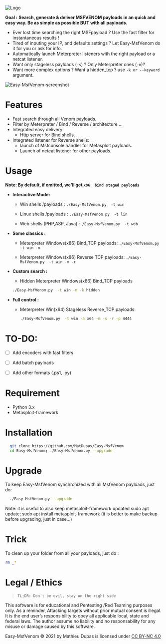![Logo](https://user-images.githubusercontent.com/26366683/137634034-dae33eda-1b59-4ed8-a9ec-597c8a5200e5.png)

**Goal :**
**Search, generate & deliver MSFVENOM payloads in an quick and easy way. Be as simple as possible BUT with all payloads.**

* Ever lost time searching the right MSFpayload ? Use the fast filter for instantaneous results !
* Tired of inputing your IP, and defaults settings ? Let Easy-MsfVenom do it for you or ask for info.
* Automatically launch Meterpreter listeners with the right payload or a netcat listener.
* Want only stageless  payloads (`-s`) ? Only Meterpreter ones (`-m`)?  
* Want more complex options ? Want a hidden_tcp ? use `-k or --keyword` argument.

![Easy-MsfVenom-screenshot](https://user-images.githubusercontent.com/26366683/137700327-d5e44686-6be7-4214-b8d9-de4edd67b93a.png)


#  Features 
* Fast search through all Venom payloads.
* Filter by Meterpreter / Bind / Reverse / architecture ... 
* Integrated easy delivery:
	- Http server for Bind shells.
* Integrated listener for Reverse shells:
	- launch of Msfconsole handler for Metasploit payloads.
	- Launch of netcat listener for other payloads. 

# Usage

**Note: By default, if omitted, we'll get `x86  bind staged payloads`**

- **Interactive Mode:**
  - Win shells /payloads :   ` ./Easy-MsfVenom.py  -t win  `
    
  - Linux shells /payloads : ` ./Easy-MsfVenom.py  -t lin  `
  
  - Web shells (PHP,ASP, Java) :` ./Easy-MsfVenom.py  -t web `

- **Some classics :**
  - Meterpreter Windows(x86) Bind_TCP payloads:   ` ./Easy-MsfVenom.py  -t win -m `
  
  - Meterpreter Windows(x86) Reverse TCP payloads: `./Easy-MsfVenom.py  -t win -m -r `
   
- **Custom search :**
   - Hidden Meterpreter Windows(x86) Bind_TCP payloads
    ```bash 
    ./Easy-MsfVenom.py  -t win -m -k hidden
    ```
 
- **Full control :**
  - Meterpreter Win(x64) Stageless Reverse_TCP payloads: 
    ```bash
    ./Easy-MsfVenom.py  -t win -a x64 -m -s -r -p 4444
    ```


# TO-DO:
- [ ] Add encoders with fast filters
- [ ] Add batch payloads
- [ ] Add other formats (.ps1, .py)



# Requirement
* Python 3.x
* Metasploit-framework

# Installation


```bash   
  git clone https://github.com/MatDupas/Easy-MsfVenom
  cd Easy-MsfVenom; ./Easy-MsfVenom.py --upgrade
```

# Upgrade
To keep Easy-MsfVenom synchronized with all MsfVenom payloads, just do:
```bash   
  ./Easy-MsfVenom.py --upgrade
```

Note: it is useful to also keep metasploit-framework updated
sudo apt update; sudo apt install metasploit-framework
(it is better to make  backup before upgrading, just in case...)

# Trick

To clean up your folder from all your payloads, just do :
```bash
rm _*
```


# Legal / Ethics
>` TL;DR: Don't be evil, stay on the right side `

This software is for educational and Pentesting /Red Teaming purposes only.
As a reminder, Attacking targets without prior mutual consent is illegal. It is the end user’s responsibility to obey all applicable local, state and federal laws. 
The author assume no liability and no responsability for any misuse or damage caused by this software.

Easy-MsfVenom © 2021 by Mathieu Dupas is licensed under [CC BY-NC 4.0](http://creativecommons.org/licenses/by-nc/4.0/?ref=chooser-v1)


